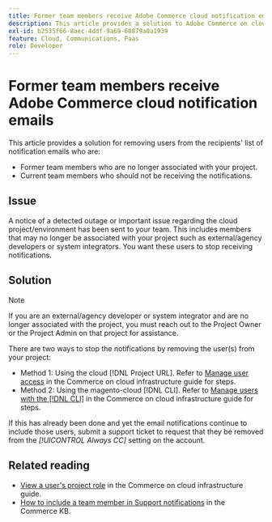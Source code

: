 ```yaml
---
title: Former team members receive Adobe Commerce cloud notification emails
description: This article provides a solution to Adobe Commerce on cloud infrastructure notification emails being sent to former team members.
exl-id: b2535f66-8aec-4ddf-9a69-60879a0a1939
feature: Cloud, Communications, Paas
role: Developer
---
```

# Former team members receive Adobe Commerce cloud notification emails

This article provides a solution for removing users from the recipients' list of notification emails who are:

* Former team members who are no longer associated with your project.
* Current team members who should not be receiving the notifications.

## Issue

A notice of a detected outage or important issue regarding the cloud project/environment has been sent to your team. This includes members that may no longer be associated with your project such as external/agency developers or system integrators. You want these users to stop receiving notifications.

## Solution

>[!NOTE]
>
>If you are an external/agency developer or system integrator and are no longer associated with the project, you must reach out to the Project Owner or the Project Admin on that project for assistance.

There are two ways to stop the notifications by removing the user(s) from your project:

* Method 1: Using the cloud [!DNL Project URL]. Refer to [Manage user access](https://experienceleague.adobe.com/docs/commerce-cloud-service/user-guide/project/user-access.html) in the Commerce on cloud infrastructure guide for steps.  
* Method 2: Using the magento-cloud [!DNL CLI]. Refer to [Manage users with the [!DNL CLI]](https://experienceleague.adobe.com/docs/commerce-cloud-service/user-guide/project/user-access.html#manage-users-with-the-cli) in the Commerce on cloud infrastructure guide for steps.

If this has already been done and yet the email notifications continue to include those users, submit a support ticket to request that they be removed from the *[!UICONTROL Always CC]* setting on the account.

## Related reading

* [View a user's project role](https://experienceleague.adobe.com/docs/commerce-cloud-service/user-guide/project/user-access.html#view-a-user's-project-role) in the Commerce on cloud infrastructure guide.
* [How to include a team member in Support notifications](https://experienceleague.adobe.com/docs/commerce-knowledge-base/kb/how-to/how-to-include-a-team-member-in-support-notifications.html) in the Commerce KB.
